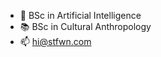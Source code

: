 - 🤖 BSc in Artificial Intelligence
- 📚 BSc in Cultural Anthropology
- 📫 [hi@stfwn.com](mailto:hi@stfwn.com)

